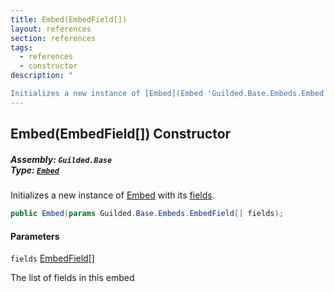 ```yaml
---
title: Embed(EmbedField[])
layout: references
section: references
tags:
  - references
  - constructor
description: "

Initializes a new instance of [Embed](Embed 'Guilded.Base.Embeds.Embed') with its [fields](Embed.Embed(EmbedField[])#Guilded.Base.Embeds.Embed.Embed(Guilded.Base.Embeds.EmbedField[]).fields 'Guilded.Base.Embeds.Embed.Embed(Guilded.Base.Embeds.EmbedField[]).fields')."
---
```


## Embed(EmbedField[]) Constructor
##### **Assembly:** `Guilded.Base`<br/>**Type:** [`Embed`](Embed 'Guilded.Base.Embeds.Embed')

Initializes a new instance of [Embed](Embed 'Guilded.Base.Embeds.Embed') with its [fields](Embed.Embed(EmbedField[])#Guilded.Base.Embeds.Embed.Embed(Guilded.Base.Embeds.EmbedField[]).fields 'Guilded.Base.Embeds.Embed.Embed(Guilded.Base.Embeds.EmbedField[]).fields').

```csharp
public Embed(params Guilded.Base.Embeds.EmbedField[] fields);
```
#### Parameters

<a name='Guilded.Base.Embeds.Embed.Embed(Guilded.Base.Embeds.EmbedField[]).fields'></a>

`fields` [EmbedField](EmbedField 'Guilded.Base.Embeds.EmbedField')[[]](https://docs.microsoft.com/en-us/dotnet/api/System.Array 'System.Array')

The list of fields in this embed